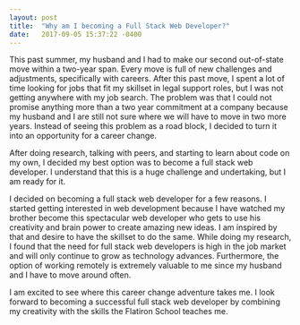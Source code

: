 ```yaml
---
layout: post
title:  "Why am I becoming a Full Stack Web Developer?"
date:   2017-09-05 15:37:22 -0400
---
```



This past summer, my husband and I had to make our second out-of-state move within a two-year span. Every move is full of new challenges and adjustments, specifically with careers. After this past move, I spent a lot of time looking for jobs that fit my skillset in legal support roles, but I was not getting anywhere with my job search.  The problem was that I could not promise anything more than a two year commitment at a company because my husband and I are still not sure where we will have to move in two more years. Instead of seeing this problem as a road block, I decided to turn it into an opportunity for a career change.

After doing research, talking with peers, and starting to learn about code on my own, I decided my best option was to become a full stack web developer.  I understand that this is a huge challenge and undertaking, but I am ready for it. 

I decided on becoming a full stack web developer for a few reasons.  I started getting interested in web development because I have watched my brother become this spectacular web developer who gets to use his creativity and brain power to create amazing new ideas.  I am inspired by that and desire to have the skillset to do the same.  While doing my research, I found that the need for full stack web developers is high in the job market and will only continue to grow as technology advances.  Furthermore, the option of working remotely is extremely valuable to me since my husband and I have to move around often. 

I am excited to see where this career change adventure takes me. I look forward to becoming a successful full stack web developer by combining my creativity with the skills the Flatiron School teaches me.
